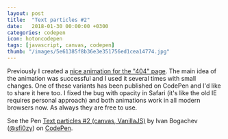 ```yaml
---
layout: post
title:  "Text particles #2"
date:   2018-01-30 00:00:00 +0300
categories: codepen
icon: hotoncodepen
tags: [javascript, canvas, codepen]
thumb: "/images/5e61385f8b36e3e351756ed1cea14774.jpg"
---
```


Previously I created a <a href='https://sfi0zy.github.io/codepen/text-particles'>nice animation for the "404" page</a>. The main idea of the animation was successful and I used it several times with small changes. One of these variants has been published on CodePen and I'd like to share it here too. I fixed the bug with opacity in Safari (it's like the old IE requires personal approach) and both animations work in all modern browsers now. As always they are free to use.


<p data-height="519" data-theme-id="light" data-slug-hash="vdYRoj" data-default-tab="result" data-user="sfi0zy" data-embed-version="2" data-pen-title="Text particles #2 (canvas, VanillaJS)" class="codepen">See the Pen <a href="https://codepen.io/sfi0zy/pen/vdYRoj/">Text particles #2 (canvas, VanillaJS)</a> by Ivan Bogachev (<a href="https://codepen.io/sfi0zy">@sfi0zy</a>) on <a href="https://codepen.io">CodePen</a>.</p>
<script async src="https://production-assets.codepen.io/assets/embed/ei.js"></script>

